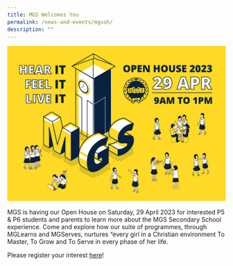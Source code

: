 ```yaml
---
title: MGS Welcomes You
permalink: /news-and-events/mgsoh/
description: ""
---
```

![](/images/Secondary/openhouse2023.png)

MGS is having our Open House on Saturday, 29 April 2023 for interested P5 & P6 students and parents to learn more about the MGS Secondary School experience. Come and explore how our suite of programmes, through MGLearns and MGServes, nurtures “every girl in a Christian environment To Master, To Grow and To Serve in every phase of her life.

Please register your interest [here](https://form.gov.sg/6414218a02fada0012a5cf82)!